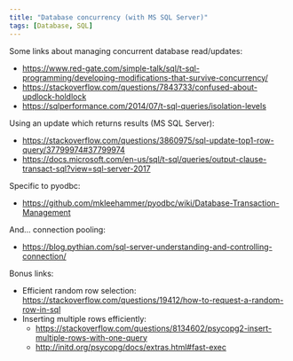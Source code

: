 ```yaml
---
title: "Database concurrency (with MS SQL Server)"
tags: [Database, SQL]
---
```


Some links about managing concurrent database read/updates:
* https://www.red-gate.com/simple-talk/sql/t-sql-programming/developing-modifications-that-survive-concurrency/
* https://stackoverflow.com/questions/7843733/confused-about-updlock-holdlock
* https://sqlperformance.com/2014/07/t-sql-queries/isolation-levels

Using an update which returns results (MS SQL Server):
* https://stackoverflow.com/questions/3860975/sql-update-top1-row-query/37799974#37799974
* https://docs.microsoft.com/en-us/sql/t-sql/queries/output-clause-transact-sql?view=sql-server-2017

Specific to pyodbc:
* https://github.com/mkleehammer/pyodbc/wiki/Database-Transaction-Management

And... connection pooling:
* https://blog.pythian.com/sql-server-understanding-and-controlling-connection/

Bonus links: 
* Efficient random row selection: https://stackoverflow.com/questions/19412/how-to-request-a-random-row-in-sql
* Inserting multiple rows efficiently: 
   * https://stackoverflow.com/questions/8134602/psycopg2-insert-multiple-rows-with-one-query
   * http://initd.org/psycopg/docs/extras.html#fast-exec
